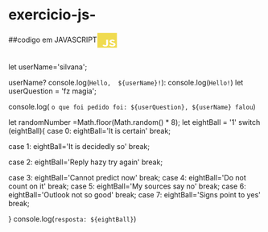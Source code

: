 # exercicio-js-
##codigo em JAVASCRIPT<img align="center" alt="sisi-Js" height="30" width="40" src="https://raw.githubusercontent.com/devicons/devicon/master/icons/javascript/javascript-plain.svg">
 
##
let userName='silvana';

userName? console.log(`Hello,  ${userName}!`): console.log(`Hello!`)
let userQuestion = 'fz magia';

console.log( `o que foi pedido foi: ${userQuestion}, ${userName} falou`)

let randomNumber
=Math.floor(Math.random() * 8);
let eightBall = '1'
switch (eightBall){
 case 0:
  eightBall='It is certain'
  break;

  case 1:
  eightBall='It is decidedly so'
  break;

  case 2:
  eightBall='Reply hazy try again'
  break;

  case 3:
  eightBall='Cannot predict now'
  break;
  case 4:
  eightBall='Do not count on it'
  break;
  case 5:
  eightBall='My sources say no'
  break;
  case 6:
  eightBall='Outlook not so good'
  break;
  case 7:
  eightBall='Signs point to yes'
  break;
 

}
console.log(`resposta: ${eightBall}`)
